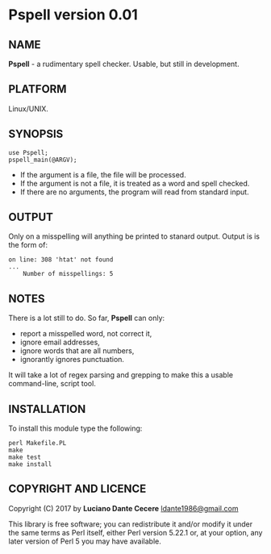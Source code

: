 # Pspell version 0.01

## NAME

**Pspell** - a rudimentary spell checker. Usable, but still in development.

## PLATFORM

Linux/UNIX.

## SYNOPSIS

```
use Pspell;
pspell_main(@ARGV);
```

- If the argument is a file, the file will be processed.
- If the argument is not a file, it is treated as a word and spell checked.
- If there are no arguments, the program will read from standard input.

## OUTPUT

Only on a misspelling will anything be printed to stanard output. Output is is the form of:

```
on line: 308 'htat' not found
...
    Number of misspellings: 5
```

## NOTES

There is a lot still to do. So far, **Pspell** can only:

- report a misspelled word, not correct it,
- ignore email addresses,
- ignore words that are all numbers,
- ignorantly ignores punctuation.

It will take a lot of regex parsing and grepping to make this a usable command-line, script tool.

## INSTALLATION

To install this module type the following:

```
perl Makefile.PL
make
make test
make install
```

## COPYRIGHT AND LICENCE

Copyright (C) 2017 by **Luciano Dante Cecere** [ldante1986@gmail.com](mailto:ldante1986@gmail.com)

This library is free software; you can redistribute it and/or modify it under the same terms as Perl itself, either Perl version 5.22.1 or, at your option, any later version of Perl 5 you may have available.
